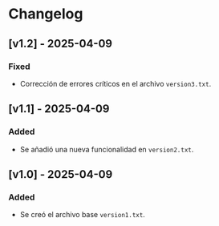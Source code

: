 # Changelog

## [v1.2] - 2025-04-09
### Fixed
- Corrección de errores críticos en el archivo `version3.txt`.

## [v1.1] - 2025-04-09
### Added
- Se añadió una nueva funcionalidad en `version2.txt`.

## [v1.0] - 2025-04-09
### Added
- Se creó el archivo base `version1.txt`.
